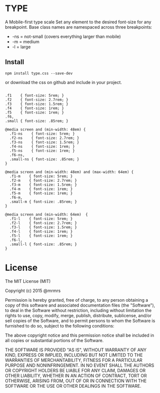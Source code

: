 # TYPE

  A Mobile-first type scale
  Set any element to the desired font-size for any breakpoint.
  Base class names are namespaced across three breakpoints:

*  -ns = not-small (covers everything larger than mobile)
*  -m  = medium
*  -l  = large

## Install
```
npm install type.css --save-dev
```
or download the css on github and include in your project.

```

.f1    { font-size: 5rem; }
.f2    { font-size: 2.7rem; }
.f3    { font-size: 1.5rem; }
.f4    { font-size: 1rem; }
.f5    { font-size: 1rem; }
.f6,
.small { font-size: .85rem; }

@media screen and (min-width: 48em) {
  .f1-ns    { font-size: 5rem; }
  .f2-ns    { font-size: 2.7rem; }
  .f3-ns    { font-size: 1.5rem; }
  .f4-ns    { font-size: 1rem; }
  .f5-ns    { font-size: 1rem; }
  .f6-ns,
  .small-ns { font-size: .85rem; }
}

@media screen and (min-width: 48em) and (max-width: 64em) {
  .f1-m    { font-size: 5rem; }
  .f2-m    { font-size: 2.7rem; }
  .f3-m    { font-size: 1.5rem; }
  .f4-m    { font-size: 1rem; }
  .f5-m    { font-size: 1rem; }
  .f6-m,
  .small-m { font-size: .85rem; }
}

@media screen and (min-width: 64em)  {
  .f1-l    { font-size: 5rem; }
  .f2-l    { font-size: 2.7rem; }
  .f3-l    { font-size: 1.5rem; }
  .f4-l    { font-size: 1rem; }
  .f5-l    { font-size: 1rem; }
  .f6-l,
  .small-l { font-size: .85rem; }
}

```

# License

The MIT License (MIT)

Copyright (c) 2015 @mrmrs

Permission is hereby granted, free of charge, to any person obtaining a copy
of this software and associated documentation files (the "Software"), to deal
in the Software without restriction, including without limitation the rights
to use, copy, modify, merge, publish, distribute, sublicense, and/or sell
copies of the Software, and to permit persons to whom the Software is
furnished to do so, subject to the following conditions:

The above copyright notice and this permission notice shall be included in
all copies or substantial portions of the Software.

THE SOFTWARE IS PROVIDED "AS IS", WITHOUT WARRANTY OF ANY KIND, EXPRESS OR
IMPLIED, INCLUDING BUT NOT LIMITED TO THE WARRANTIES OF MERCHANTABILITY,
FITNESS FOR A PARTICULAR PURPOSE AND NONINFRINGEMENT. IN NO EVENT SHALL THE
AUTHORS OR COPYRIGHT HOLDERS BE LIABLE FOR ANY CLAIM, DAMAGES OR OTHER
LIABILITY, WHETHER IN AN ACTION OF CONTRACT, TORT OR OTHERWISE, ARISING FROM,
OUT OF OR IN CONNECTION WITH THE SOFTWARE OR THE USE OR OTHER DEALINGS IN
THE SOFTWARE.

